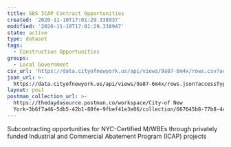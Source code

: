 ```yaml
---
title: SBS ICAP Contract Opportunities
created: '2020-11-10T17:01:29.338937'
modified: '2020-11-10T17:01:29.338947'
state: active
type: dataset
tags:
  - Construction Opportunities
groups:
  - Local Government
csv_url: 'https://data.cityofnewyork.us/api/views/9a87-6m4x/rows.csv?accessType=DOWNLOAD'
json_url: >-
  https://data.cityofnewyork.us/api/views/9a87-6m4x/rows.json?accessType=DOWNLOAD
layout: post
postman_collection_url: >-
  https://thedaydasource.postman.co/workspace/City-of New
  York~3b6f7a46-5db5-42b1-80fe-9fbef41e3e06/collection/667645b8-77b8-4cb1-865c-88b2a646f774
---
```

Subcontracting opportunities for NYC-Certified M/WBEs through privately funded Industrial and Commercial Abatement Program (ICAP) projects
